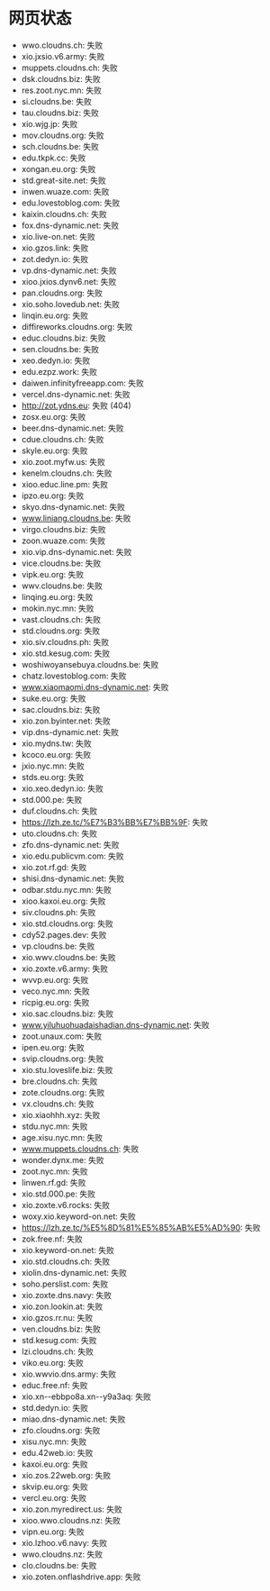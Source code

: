 # 网页状态
- wwo.cloudns.ch: 失败
- xio.jxsio.v6.army: 失败
- muppets.cloudns.ch: 失败
- dsk.cloudns.biz: 失败
- res.zoot.nyc.mn: 失败
- si.cloudns.be: 失败
- tau.cloudns.biz: 失败
- xio.wjg.jp: 失败
- mov.cloudns.org: 失败
- sch.cloudns.be: 失败
- edu.tkpk.cc: 失败
- xongan.eu.org: 失败
- std.great-site.net: 失败
- inwen.wuaze.com: 失败
- edu.lovestoblog.com: 失败
- kaixin.cloudns.ch: 失败
- fox.dns-dynamic.net: 失败
- xio.live-on.net: 失败
- xio.gzos.link: 失败
- zot.dedyn.io: 失败
- vp.dns-dynamic.net: 失败
- xioo.jxios.dynv6.net: 失败
- pan.cloudns.org: 失败
- xio.soho.lovedub.net: 失败
- linqin.eu.org: 失败
- diffireworks.cloudns.org: 失败
- educ.cloudns.biz: 失败
- sen.cloudns.be: 失败
- xeo.dedyn.io: 失败
- edu.ezpz.work: 失败
- daiwen.infinityfreeapp.com: 失败
- vercel.dns-dynamic.net: 失败
- http://zot.ydns.eu: 失败 (404)
- zosx.eu.org: 失败
- beer.dns-dynamic.net: 失败
- cdue.cloudns.ch: 失败
- skyle.eu.org: 失败
- xio.zoot.myfw.us: 失败
- kenelm.cloudns.ch: 失败
- xioo.educ.line.pm: 失败
- ipzo.eu.org: 失败
- skyo.dns-dynamic.net: 失败
- www.liniang.cloudns.be: 失败
- virgo.cloudns.biz: 失败
- zoon.wuaze.com: 失败
- xio.vip.dns-dynamic.net: 失败
- vice.cloudns.be: 失败
- vipk.eu.org: 失败
- wwv.cloudns.be: 失败
- linqing.eu.org: 失败
- mokin.nyc.mn: 失败
- vast.cloudns.ch: 失败
- std.cloudns.org: 失败
- xio.siv.cloudns.ph: 失败
- xio.std.kesug.com: 失败
- woshiwoyansebuya.cloudns.be: 失败
- chatz.lovestoblog.com: 失败
- www.xiaomaomi.dns-dynamic.net: 失败
- suke.eu.org: 失败
- sac.cloudns.biz: 失败
- xio.zon.byinter.net: 失败
- vip.dns-dynamic.net: 失败
- xio.mydns.tw: 失败
- kcoco.eu.org: 失败
- jxio.nyc.mn: 失败
- stds.eu.org: 失败
- xio.xeo.dedyn.io: 失败
- std.000.pe: 失败
- duf.cloudns.ch: 失败
- https://lzh.ze.tc/%E7%B3%BB%E7%BB%9F: 失败
- uto.cloudns.ch: 失败
- zfo.dns-dynamic.net: 失败
- xio.edu.publicvm.com: 失败
- xio.zot.rf.gd: 失败
- shisi.dns-dynamic.net: 失败
- odbar.stdu.nyc.mn: 失败
- xioo.kaxoi.eu.org: 失败
- siv.cloudns.ph: 失败
- xio.std.cloudns.org: 失败
- cdy52.pages.dev: 失败
- vp.cloudns.be: 失败
- xio.wwv.cloudns.be: 失败
- xio.zoxte.v6.army: 失败
- wvvp.eu.org: 失败
- veco.nyc.mn: 失败
- ricpig.eu.org: 失败
- xio.sac.cloudns.biz: 失败
- www.yiluhuohuadaishadian.dns-dynamic.net: 失败
- zoot.unaux.com: 失败
- ipen.eu.org: 失败
- svip.cloudns.org: 失败
- xio.stu.loveslife.biz: 失败
- bre.cloudns.ch: 失败
- zote.cloudns.org: 失败
- vx.cloudns.ch: 失败
- xio.xiaohhh.xyz: 失败
- stdu.nyc.mn: 失败
- age.xisu.nyc.mn: 失败
- www.muppets.cloudns.ch: 失败
- wonder.dynx.me: 失败
- zoot.nyc.mn: 失败
- linwen.rf.gd: 失败
- xio.std.000.pe: 失败
- xio.zoxte.v6.rocks: 失败
- woxy.xio.keyword-on.net: 失败
- https://lzh.ze.tc/%E5%8D%81%E5%85%AB%E5%AD%90: 失败
- zok.free.nf: 失败
- xio.keyword-on.net: 失败
- xio.std.cloudns.ch: 失败
- xiolin.dns-dynamic.net: 失败
- soho.perslist.com: 失败
- xio.zoxte.dns.navy: 失败
- xio.zon.lookin.at: 失败
- xio.gzos.rr.nu: 失败
- ven.cloudns.biz: 失败
- std.kesug.com: 失败
- lzi.cloudns.ch: 失败
- viko.eu.org: 失败
- xio.wwvio.dns.army: 失败
- educ.free.nf: 失败
- xio.xn--ebbpo8a.xn--y9a3aq: 失败
- std.dedyn.io: 失败
- miao.dns-dynamic.net: 失败
- zfo.cloudns.org: 失败
- xisu.nyc.mn: 失败
- edu.42web.io: 失败
- kaxoi.eu.org: 失败
- xio.zos.22web.org: 失败
- skvip.eu.org: 失败
- vercl.eu.org: 失败
- xio.zon.myredirect.us: 失败
- xioo.wwo.cloudns.nz: 失败
- vipn.eu.org: 失败
- xio.lzhoo.v6.navy: 失败
- wwo.cloudns.nz: 失败
- clo.cloudns.be: 失败
- xio.zoten.onflashdrive.app: 失败
